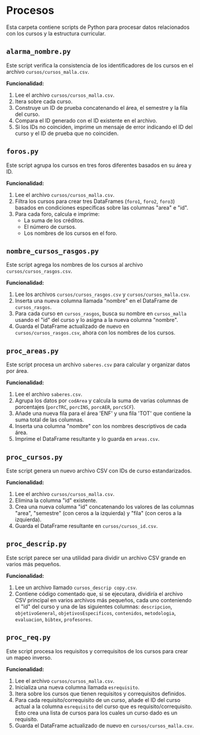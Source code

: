 # Procesos

Esta carpeta contiene scripts de Python para procesar datos relacionados con los cursos y la estructura curricular.

## `alarma_nombre.py`

Este script verifica la consistencia de los identificadores de los cursos en el archivo `cursos/cursos_malla.csv`.

**Funcionalidad:**

1.  Lee el archivo `cursos/cursos_malla.csv`.
2.  Itera sobre cada curso.
3.  Construye un ID de prueba concatenando el área, el semestre y la fila del curso.
4.  Compara el ID generado con el ID existente en el archivo.
5.  Si los IDs no coinciden, imprime un mensaje de error indicando el ID del curso y el ID de prueba que no coinciden.

## `foros.py`

Este script agrupa los cursos en tres foros diferentes basados en su área y ID.

**Funcionalidad:**

1.  Lee el archivo `cursos/cursos_malla.csv`.
2.  Filtra los cursos para crear tres DataFrames (`foro1`, `foro2`, `foro3`) basados en condiciones específicas sobre las columnas "area" e "id".
3.  Para cada foro, calcula e imprime:
    *   La suma de los créditos.
    *   El número de cursos.
    *   Los nombres de los cursos en el foro.

## `nombre_cursos_rasgos.py`

Este script agrega los nombres de los cursos al archivo `cursos/cursos_rasgos.csv`.

**Funcionalidad:**

1.  Lee los archivos `cursos/cursos_rasgos.csv` y `cursos/cursos_malla.csv`.
2.  Inserta una nueva columna llamada "nombre" en el DataFrame de `cursos_rasgos`.
3.  Para cada curso en `cursos_rasgos`, busca su nombre en `cursos_malla` usando el "id" del curso y lo asigna a la nueva columna "nombre".
4.  Guarda el DataFrame actualizado de nuevo en `cursos/cursos_rasgos.csv`, ahora con los nombres de los cursos.

## `proc_areas.py`

Este script procesa un archivo `saberes.csv` para calcular y organizar datos por área.

**Funcionalidad:**

1.  Lee el archivo `saberes.csv`.
2.  Agrupa los datos por `codArea` y calcula la suma de varias columnas de porcentajes (`porcTRC`, `porcINS`, `porcAER`, `porcSCF`).
3.  Añade una nueva fila para el área 'ENF' y una fila 'TOT' que contiene la suma total de las columnas.
4.  Inserta una columna "nombre" con los nombres descriptivos de cada área.
5.  Imprime el DataFrame resultante y lo guarda en `areas.csv`.

## `proc_cursos.py`

Este script genera un nuevo archivo CSV con IDs de curso estandarizados.

**Funcionalidad:**

1.  Lee el archivo `cursos/cursos_malla.csv`.
2.  Elimina la columna "id" existente.
3.  Crea una nueva columna "id" concatenando los valores de las columnas "area", "semestre" (con ceros a la izquierda) y "fila" (con ceros a la izquierda).
4.  Guarda el DataFrame resultante en `cursos/cursos_id.csv`.

## `proc_descrip.py`

Este script parece ser una utilidad para dividir un archivo CSV grande en varios más pequeños.

**Funcionalidad:**

1.  Lee un archivo llamado `cursos_descrip copy.csv`.
2.  Contiene código comentado que, si se ejecutara, dividiría el archivo CSV principal en varios archivos más pequeños, cada uno conteniendo el "id" del curso y una de las siguientes columnas: `descripcion`, `objetivoGeneral`, `objetivosEspecificos`, `contenidos`, `metodologia`, `evaluacion`, `bibtex`, `profesores`.

## `proc_req.py`

Este script procesa los requisitos y correquisitos de los cursos para crear un mapeo inverso.

**Funcionalidad:**

1.  Lee el archivo `cursos/cursos_malla.csv`.
2.  Inicializa una nueva columna llamada `esrequisito`.
3.  Itera sobre los cursos que tienen requisitos y correquisitos definidos.
4.  Para cada requisito/correquisito de un curso, añade el ID del curso actual a la columna `esrequisito` del curso que es requisito/correquisito. Esto crea una lista de cursos para los cuales un curso dado es un requisito.
5.  Guarda el DataFrame actualizado de nuevo en `cursos/cursos_malla.csv`.
